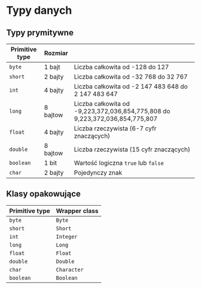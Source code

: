 Typy danych
===========

Typy prymitywne
---------------

| Primitive type | Rozmiar  |                                                                             |
| -------------- | -------- | --------------------------------------------------------------------------- |
| ``byte``       | 1 bajt   | Liczba całkowita od -128 do 127                                             |
| ``short``      | 2 bajty  | Liczba całkowita od -32 768 do 32 767                                       |
| ``int``        | 4 bajty  | Liczba całkowita od -2 147 483 648 do 2 147 483 647                         |
| ``long``       | 8 bajtow | Liczba całkowita od -9,223,372,036,854,775,808 do 9,223,372,036,854,775,807 |
| ``float``      | 4 bajty  | Liczba rzeczywista (6-7 cyfr znaczących)                                    |
| ``double``     | 8 bajtow | Liczba rzeczywista (15 cyfr znaczących)                                     |
| ``boolean``    | 1 bit    | Wartość logiczna ``true`` lub ``false``                                     |
| ``char``       | 2 bajty  | Pojedynczy znak                                                             |

Klasy opakowujące
-----------------

| Primitive type  | Wrapper class |
| --------------- | ------------- |
| ``byte``        | ``Byte``      |
| ``short``       | ``Short``     |
| ``int``         | ``Integer``   |
| ``long``        | ``Long``      |
| ``float``       | ``Float``     |
| ``double``      | ``Double``    |
| ``char``        | ``Character`` |
| ``boolean``     | ``Boolean``   |
